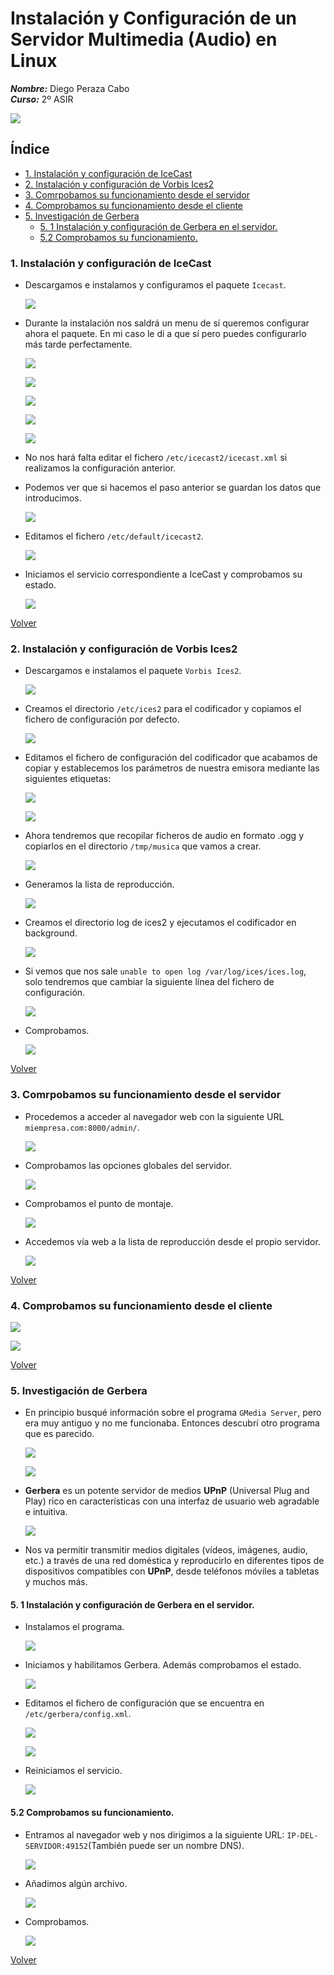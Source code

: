 # **Instalación y Configuración de un Servidor Multimedia (Audio) en Linux**

***Nombre:*** Diego Peraza Cabo
<br>
***Curso:*** 2º ASIR

  ![](img/42.png)

## **Índice** <a id="0"></a>

  + [1. Instalación y configuración de IceCast](#1)
  + [2. Instalación y configuración de Vorbis Ices2](#2)
  + [3. Comrpobamos su funcionamiento desde el servidor](#3)
  + [4. Comprobamos su funcionamiento desde el cliente](#4)
  + [5. Investigación de Gerbera](#5)
    + [5. 1 Instalación y configuración de Gerbera en el servidor.](#5.1)
    + [5.2 Comprobamos su funcionamiento.](#5.2)

### **1. Instalación y configuración de IceCast** <a id="1"></a>

- Descargamos e instalamos y configuramos el paquete `Icecast`.

  ![](img/6.png)

- Durante la instalación nos saldrá un menu de sí queremos configurar ahora el paquete. En mi caso le di a que sí pero puedes configurarlo más tarde perfectamente.

  ![](img/1.png)

  ![](img/2.png)

  ![](img/3.png)

  ![](img/4.png)

  ![](img/5.png)

- No nos hará falta editar el fichero `/etc/icecast2/icecast.xml` si realizamos la configuración anterior.

- Podemos ver que si hacemos el paso anterior se guardan los datos que introducimos.

  ![](img/7.png)

- Editamos el fichero ``/etc/default/icecast2``.

  ![](img/8.png)

- Iniciamos el servicio correspondiente a IceCast y comprobamos su estado.

  ![](img/9.png)

[Volver](#0)

### **2. Instalación y configuración de Vorbis Ices2** <a id="2"></a>

- Descargamos e instalamos el paquete `Vorbis Ices2`.

  ![](img/10.png)

- Creamos el directorio `/etc/ices2` para el codificador y copiamos el fichero de configuración por defecto.

  ![](img/11.png)

- Editamos el fichero de configuración del codificador que acabamos de copiar y establecemos los parámetros de nuestra emisora mediante las siguientes etiquetas:

  ![](img/12.png)

  ![](img/13.png)

- Ahora tendremos que recopilar ficheros de audio en formato .ogg y copiarlos en el directorio `/tmp/musica` que vamos a crear.

  ![](img/14.png)

- Generamos la lista de reproducción.

  ![](img/15.png)

- Creamos el directorio log de ices2 y ejecutamos el codificador en background.

  ![](img/16.png)

- Si vemos que nos sale `unable to open log /var/log/ices/ices.log`, solo tendremos que cambiar la siguiente línea del fichero de configuración.

  ![](img/27.png)

- Comprobamos.

  ![](img/28.png)

[Volver](#0)

### **3. Comrpobamos su funcionamiento desde el servidor** <a id="3"></a>

- Procedemos a acceder al navegador web con la siguiente URL `miempresa.com:8000/admin/`.

  ![](img/29.png)

- Comprobamos las opciones globales del servidor.

  ![](img/20.png)

- Comprobamos el punto de montaje.

  ![](img/22.png)

- Accedemos vía web a la lista de reproducción desde el propio servidor.

  ![](img/26.png)

[Volver](#0)

### **4. Comprobamos su funcionamiento desde el cliente** <a id="4"></a>

  ![](img/24.png)

  ![](img/25.png)

[Volver](#0)

### **5. Investigación de Gerbera** <a id="5"></a>

- En principio busqué información sobre el programa `GMedia Server`, pero era muy antiguo y no me funcionaba. Entonces descubrí otro programa que es parecido.

  ![](img/30.png)

  ![](img/43.png)

- **Gerbera** es un potente servidor de medios **UPnP** (Universal Plug and Play) rico en características con una interfaz de usuario web agradable e intuitiva.

  ![](img/41.png)

- Nos va permitir transmitir medios digitales (vídeos, imágenes, audio, etc.) a través de una red doméstica y reproducirlo en diferentes tipos de dispositivos compatibles con **UPnP**, desde teléfonos móviles a tabletas y muchos más.

#### **5. 1 Instalación y configuración de Gerbera en el servidor.** <a id="5.1"></a>

- Instalamos el programa.

  ![](img/32.png)

- Iniciamos y habilitamos Gerbera. Además comprobamos el estado.

  ![](img/33.png)

- Editamos el fichero de configuración que se encuentra en `/etc/gerbera/config.xml`.

  ![](img/35.png)

  ![](img/34.png)

- Reiniciamos el servicio.

  ![](img/36.png)

#### **5.2 Comprobamos su funcionamiento.** <a id="5.2"></a>

- Entramos al navegador web y nos dirigimos a la siguiente URL: `IP-DEL-SERVIDOR:49152`(También puede ser un nombre DNS).

  ![](img/37.png)

- Añadimos algún archivo.

  ![](img/39.png)

- Comprobamos.

  ![](img/38.png)

[Volver](#0)

